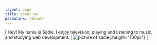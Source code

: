 ```yaml
---
layout: page
title: about me 
permalink: /about/
---
```



| Hey! My name is Sadie. I enjoy television, playing and listening to music, and studying web development. | ![picture of sadie](https://avatars1.githubusercontent.com/u/16748263?v=3&s=460){:height="100px"} |
